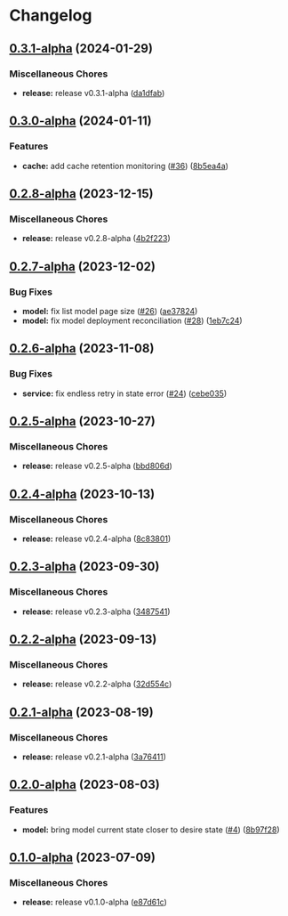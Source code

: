 # Changelog

## [0.3.1-alpha](https://github.com/instill-ai/controller-model/compare/v0.3.0-alpha...v0.3.1-alpha) (2024-01-29)


### Miscellaneous Chores

* **release:** release v0.3.1-alpha ([da1dfab](https://github.com/instill-ai/controller-model/commit/da1dfab225f7953af706aa710bba89fbd10d025c))

## [0.3.0-alpha](https://github.com/instill-ai/controller-model/compare/v0.2.8-alpha...v0.3.0-alpha) (2024-01-11)


### Features

* **cache:** add cache retention monitoring ([#36](https://github.com/instill-ai/controller-model/issues/36)) ([8b5ea4a](https://github.com/instill-ai/controller-model/commit/8b5ea4a0003f75a7cc618e6c3487c8b393fc4154))

## [0.2.8-alpha](https://github.com/instill-ai/controller-model/compare/v0.2.7-alpha...v0.2.8-alpha) (2023-12-15)


### Miscellaneous Chores

* **release:** release v0.2.8-alpha ([4b2f223](https://github.com/instill-ai/controller-model/commit/4b2f223ef587895262bec1e5b8ccbc4c822b5095))

## [0.2.7-alpha](https://github.com/instill-ai/controller-model/compare/v0.2.6-alpha...v0.2.7-alpha) (2023-12-02)


### Bug Fixes

* **model:** fix list model page size ([#26](https://github.com/instill-ai/controller-model/issues/26)) ([ae37824](https://github.com/instill-ai/controller-model/commit/ae378241fc6b5f28822c9753b58a299d5ba4967b))
* **model:** fix model deployment reconciliation ([#28](https://github.com/instill-ai/controller-model/issues/28)) ([1eb7c24](https://github.com/instill-ai/controller-model/commit/1eb7c24821f949b0954f3644b3d6e18ba799f7d7))

## [0.2.6-alpha](https://github.com/instill-ai/controller-model/compare/v0.2.5-alpha...v0.2.6-alpha) (2023-11-08)


### Bug Fixes

* **service:** fix endless retry in state error ([#24](https://github.com/instill-ai/controller-model/issues/24)) ([cebe035](https://github.com/instill-ai/controller-model/commit/cebe03505e5367d5a034639604e7b5b6c0c52de5))

## [0.2.5-alpha](https://github.com/instill-ai/controller-model/compare/v0.2.4-alpha...v0.2.5-alpha) (2023-10-27)


### Miscellaneous Chores

* **release:** release v0.2.5-alpha ([bbd806d](https://github.com/instill-ai/controller-model/commit/bbd806d878f0f7175cc57a5b134270a68fc85e52))

## [0.2.4-alpha](https://github.com/instill-ai/controller-model/compare/v0.2.3-alpha...v0.2.4-alpha) (2023-10-13)


### Miscellaneous Chores

* **release:** release v0.2.4-alpha ([8c83801](https://github.com/instill-ai/controller-model/commit/8c838014667b0d7d4dbc32839e14f68d5f1a25d8))

## [0.2.3-alpha](https://github.com/instill-ai/controller-model/compare/v0.2.2-alpha...v0.2.3-alpha) (2023-09-30)


### Miscellaneous Chores

* **release:** release v0.2.3-alpha ([3487541](https://github.com/instill-ai/controller-model/commit/3487541289e74779703ed5605e316dd4de01cab8))

## [0.2.2-alpha](https://github.com/instill-ai/controller-model/compare/v0.2.1-alpha...v0.2.2-alpha) (2023-09-13)


### Miscellaneous Chores

* **release:** release v0.2.2-alpha ([32d554c](https://github.com/instill-ai/controller-model/commit/32d554c5b90190080a0f2f6203dbfc0a4b4fe812))

## [0.2.1-alpha](https://github.com/instill-ai/controller-model/compare/v0.2.0-alpha...v0.2.1-alpha) (2023-08-19)


### Miscellaneous Chores

* **release:** release v0.2.1-alpha ([3a76411](https://github.com/instill-ai/controller-model/commit/3a764112d592c391f3c937837ca30e52e36ae2c1))

## [0.2.0-alpha](https://github.com/instill-ai/controller-model/compare/v0.1.0-alpha...v0.2.0-alpha) (2023-08-03)


### Features

* **model:** bring model current state closer to desire state ([#4](https://github.com/instill-ai/controller-model/issues/4)) ([8b97f28](https://github.com/instill-ai/controller-model/commit/8b97f28bad4a0fb5132f4429609ea765246275e7))

## [0.1.0-alpha](https://github.com/instill-ai/controller-model/compare/v0.1.0-alpha...v0.1.0-alpha) (2023-07-09)


### Miscellaneous Chores

* **release:** release v0.1.0-alpha ([e87d61c](https://github.com/instill-ai/controller-model/commit/e87d61c22621b36fb474b3aa280d622a0963e28c))
